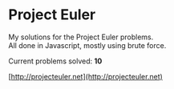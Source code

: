 # Project Euler
My solutions for the Project Euler problems.  
All done in Javascript, mostly using brute force.

Current problems solved: **10**

[http://projecteuler.net](http://projecteuler.net)